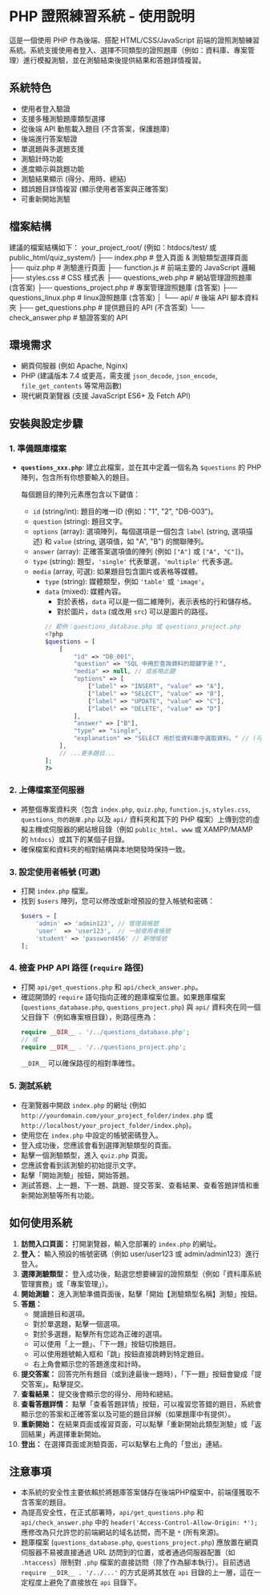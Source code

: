 # PHP 證照練習系統 - 使用說明

這是一個使用 PHP 作為後端、搭配 HTML/CSS/JavaScript 前端的證照測驗練習系統。系統支援使用者登入、選擇不同類型的證照題庫（例如：資料庫、專案管理）進行模擬測驗，並在測驗結束後提供結果和答題詳情複習。

## 系統特色

* 使用者登入驗證
* 支援多種測驗題庫類型選擇
* 從後端 API 動態載入題目 (不含答案，保護題庫)
* 後端進行答案驗證
* 單選題與多選題支援
* 測驗計時功能
* 進度顯示與跳題功能
* 測驗結果顯示 (得分、用時、總結)
* 錯誤題目詳情複習 (顯示使用者答案與正確答案)
* 可重新開始測驗

## 檔案結構

建議的檔案結構如下：
your_project_root/ (例如：htdocs/test/ 或 public_html/quiz_system/)
├── index.php            # 登入頁面 & 測驗類型選擇頁面
├── quiz.php             # 測驗進行頁面
├── function.js          # 前端主要的 JavaScript 邏輯
├── styles.css           # CSS 樣式表
├── questions_web.php  # 網站管理證照題庫 (含答案)
├── questions_project.php   # 專案管理證照題庫 (含答案)
├── questions_linux.php   # linux證照題庫 (含答案)
│
└── api/                 # 後端 API 腳本資料夾
├── get_questions.php  # 提供題目的 API (不含答案)
└── check_answer.php   # 驗證答案的 API


## 環境需求

* 網頁伺服器 (例如 Apache, Nginx)
* PHP (建議版本 7.4 或更高，需支援 `json_decode`, `json_encode`, `file_get_contents` 等常用函數)
* 現代網頁瀏覽器 (支援 JavaScript ES6+ 及 Fetch API)

## 安裝與設定步驟

### 1. 準備題庫檔案

* **`questions_xxx.php`**: 建立此檔案，並在其中定義一個名為 `$questions` 的 PHP 陣列，包含所有你想要輸入的題目。

    每個題目的陣列元素應包含以下鍵值：
    * `id` (string/int): 題目的唯一ID (例如："1", "2", "DB-003")。
    * `question` (string): 題目文字。
    * `options` (array): 選項陣列，每個選項是一個包含 `label` (string, 選項描述) 和 `value` (string, 選項值，如 "A", "B") 的關聯陣列。
    * `answer` (array): 正確答案選項值的陣列 (例如 `["A"]` 或 `["A", "C"]`)。
    * `type` (string): 題型，`'single'` 代表單選，`'multiple'` 代表多選。
    * `media` (array, 可選): 如果題目包含圖片或表格等媒體。
        * `type` (string): 媒體類型，例如 `'table'` 或 `'image'`。
        * `data` (mixed): 媒體內容。
            * 對於表格，`data` 可以是一個二維陣列，表示表格的行和儲存格。
            * 對於圖片，`data` (或改用 `src`) 可以是圖片的路徑。
            ```php
            // 範例：questions_database.php 或 questions_project.php
            <?php
            $questions = [
                [
                    "id" => "DB_001",
                    "question" => "SQL 中用於查詢資料的關鍵字是？",
                    "media" => null, // 或省略此鍵
                    "options" => [
                        ["label" => "INSERT", "value" => "A"],
                        ["label" => "SELECT", "value" => "B"],
                        ["label" => "UPDATE", "value" => "C"],
                        ["label" => "DELETE", "value" => "D"]
                    ],
                    "answer" => ["B"],
                    "type" => "single",
                    "explanation" => "SELECT 用於從資料庫中選取資料。" // (可選) 題目詳解
                ],
                // ...更多題目...
            ];
            ?>
            ```

### 2. 上傳檔案至伺服器

* 將整個專案資料夾（包含 `index.php`, `quiz.php`, `function.js`, `styles.css`, `questions_你的題庫.php` 以及 `api/` 資料夾和其下的 PHP 檔案）上傳到您的虛擬主機或伺服器的網站根目錄（例如 `public_html`、`www` 或 XAMPP/MAMP 的 `htdocs`）或其下的某個子目錄。
* 確保檔案和資料夾的相對結構與本地開發時保持一致。

### 3. 設定使用者帳號 (可選)

* 打開 `index.php` 檔案。
* 找到 `$users` 陣列，您可以修改或新增預設的登入帳號和密碼：
    ```php
    $users = [
        'admin' => 'admin123', // 管理員帳號
        'user'  => 'user123',  // 一般使用者帳號
        'student' => 'password456' // 新增帳號
    ];
    ```

### 4. 檢查 PHP API 路徑 (`require` 路徑)

* 打開 `api/get_questions.php` 和 `api/check_answer.php`。
* 確認開頭的 `require` 語句指向正確的題庫檔案位置。如果題庫檔案 (`questions_database.php`, `questions_project.php`) 與 `api/` 資料夾在同一個父目錄下（例如專案根目錄），則路徑應為：
    ```php
    require __DIR__ . '/../questions_database.php';
    // 或
    require __DIR__ . '/../questions_project.php';
    ```
    `__DIR__` 可以確保路徑的相對準確性。

### 5. 測試系統

* 在瀏覽器中開啟 `index.php` 的網址 (例如 `http://yourdomain.com/your_project_folder/index.php` 或 `http://localhost/your_project_folder/index.php`)。
* 使用您在 `index.php` 中設定的帳號密碼登入。
* 登入成功後，您應該會看到選擇測驗類型的頁面。
* 點擊一個測驗類型，進入 `quiz.php` 頁面。
* 您應該會看到該測驗的初始提示文字。
* 點擊「開始測驗」按鈕，開始答題。
* 測試答題、上一題、下一題、跳題、提交答案、查看結果、查看答題詳情和重新開始測驗等所有功能。

## 如何使用系統

1.  **訪問入口頁面：** 打開瀏覽器，輸入您部署的 `index.php` 的網址。
2.  **登入：** 輸入預設的帳號密碼（例如 user/user123 或 admin/admin123）進行登入。
3.  **選擇測驗類型：** 登入成功後，點選您想要練習的證照類型（例如「資料庫系統管理實務」或「專案管理」）。
4.  **開始測驗：** 進入測驗準備頁面後，點擊「開始【測驗類型名稱】測驗」按鈕。
5.  **答題：**
    * 閱讀題目和選項。
    * 對於單選題，點擊一個選項。
    * 對於多選題，點擊所有您認為正確的選項。
    * 可以使用「上一題」、「下一題」按鈕切換題目。
    * 可以使用題號輸入框和「跳」按鈕直接跳轉到特定題目。
    * 右上角會顯示您的答題進度和計時。
6.  **提交答案：** 回答完所有題目（或到達最後一題時），「下一題」按鈕會變成「提交答案」。點擊提交。
7.  **查看結果：** 提交後會顯示您的得分、用時和總結。
8.  **查看答題詳情：** 點擊「查看答題詳情」按鈕，可以複習您答錯的題目，系統會顯示您的答案和正確答案以及可能的題目詳解（如果題庫中有提供）。
9.  **重新開始：** 在結果頁面或複習頁面，可以點擊「重新開始此類型測驗」或「返回結果」再選擇重新開始。
10. **登出：** 在選擇頁面或測驗頁面，可以點擊右上角的「登出」連結。

## 注意事項

* 本系統的安全性主要依賴於將題庫答案儲存在後端PHP檔案中，前端僅獲取不含答案的題目。
* 為提高安全性，在正式部署時，`api/get_questions.php` 和 `api/check_answer.php` 中的 `header('Access-Control-Allow-Origin: *');` 應修改為只允許您的前端網站的域名訪問，而不是 `*` (所有來源)。
* 題庫檔案 (`questions_database.php`, `questions_project.php`) 應放置在網頁伺服器不易被直接通過 URL 訪問到的位置，或者通過伺服器配置（如 `.htaccess`）限制對 `.php` 檔案的直接訪問（除了作為腳本執行）。目前透過 `require __DIR__ . '/../...'` 的方式是將其放在 `api` 目錄的上一層，這在一定程度上避免了直接放在 `api` 目錄下。